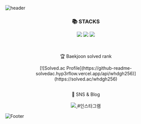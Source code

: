![header](https://capsule-render.vercel.app/api?type=transparent&color=auto&height=300&section=header&text=👋Wellcome%20jonghocode&fontSize=70)
<br>

<div align="center">
<h3>📚 STACKS</h3>
<img src="https://img.shields.io/badge/Java-007396?style=flat&logo=Conda-Forge&logoColor=white" />
  <img src="https://img.shields.io/badge/Oracle%20SQL-F80000?style=flat&logo=Oracle&logoColor=white" />
   <img src="https://img.shields.io/badge/python-3776AB?style=for-the-badge&logo=python&logoColor=white">
</div>
<br><br>

<div align=center>
	<p>🏆 Baekjoon solved rank</p>
[![Solved.ac Profile](https://github-readme-solvedac.hyp3rflow.vercel.app/api/whdgh256)](https://solved.ac/whdgh256)
</div>
<br>

<div align=center>
	<p>🎨 SNS & Blog
    <br><br>
	<a href="https://whdgh256.tistory.com">
		<img src="https://img.shields.io/badge/Blog-FF9800?style=flat&logo=Blogger&logoColor=white" />
	</a>
    #인스타그램
	<br>
</div>
  

![Footer](https://capsule-render.vercel.app/api?type=waving&color=auto&height=200&section=footer)
